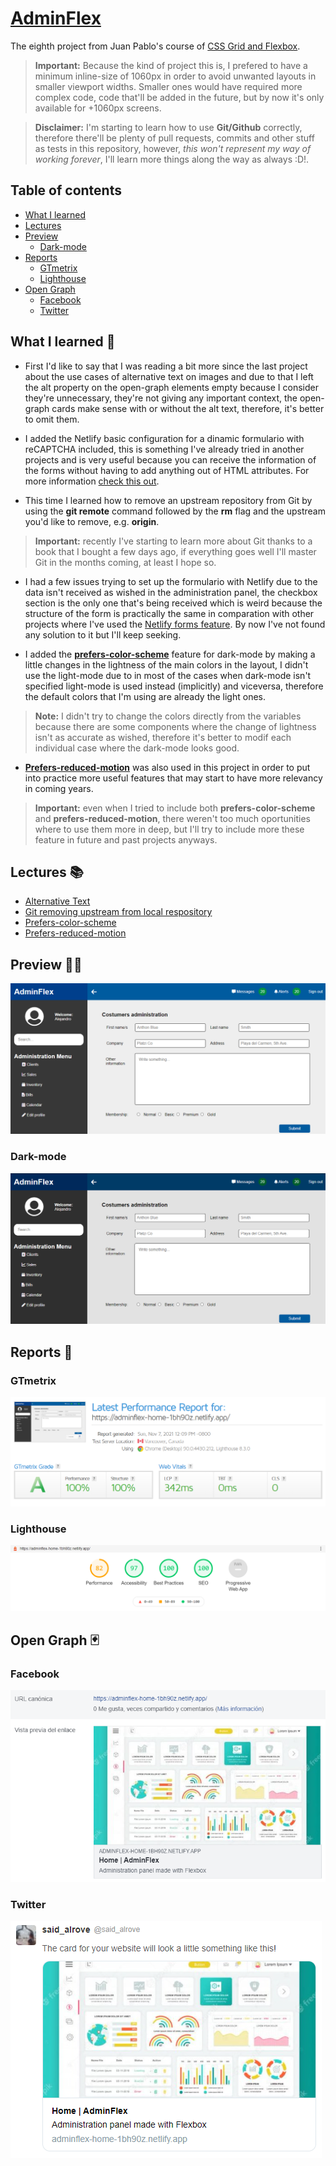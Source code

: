 # [AdminFlex](https://adminflex-home-1bh90z.netlify.app/)
The eighth project from Juan Pablo's course of [CSS Grid and Flexbox](https://www.udemy.com/course/css-grid-y-flexbox-la-guia-definitiva-crea-10-proyectos/).

> **Important:** Because the kind of project this is, I prefered to have a minimum inline-size of 1060px in order to avoid unwanted layouts in smaller viewport widths. Smaller ones would have required more complex code, code that'll be added in the future, but by now it's only available for +1060px screens.

> **Disclaimer:** I'm starting to learn how to use **Git/Github** correctly, therefore there'll be plenty of pull requests, commits and other stuff as tests in this repository, however, *this won't represent my way of working forever*, I'll learn more things along the way as always :D!.

## Table of contents
* [What I learned](#what-i-learned)
* [Lectures](#lectures)
* [Preview](#preview)
    - [Dark-mode](#dark-mode)
* [Reports](#reports)
    - [GTmetrix](#gtmetrix)
    - [Lighthouse](#lighthouse)
* [Open Graph](#open-graph)
    - [Facebook](#facebook)
    - [Twitter](#twitter)

## What I learned 🎨
* First I'd like to say that I was reading a bit more since the last project about the use cases of alternative text on images and due to that I left the alt property on the open-graph elements empty because I consider they're unnecessary, they're not giving any important context, the open-graph cards make sense with or without the alt text, therefore, it's better to omit them.

* I added the Netlify basic configuration for a dinamic formulario with reCAPTCHA included, this is something I've already tried in another projects and is very useful because you can receive the information of the forms without having to add anything out of HTML attributes. For more information [check this out](https://docs.netlify.com/forms/setup/).

* This time I learned how to remove an upstream repository from Git by using the **git remote** command followed by the **rm** flag and the upstream you'd like to remove, e.g. **origin**.

> **Important:** recently I've starting to learn more about Git thanks to a book that I bought a few days ago, if everything goes well I'll master Git in the months coming, at least I hope so.

* I had a few issues trying to set up the formulario with Netlify due to the data isn't received as wished in the administration panel, the checkbox section is the only one that's being received which is weird because the structure of the form is practically the same in comparation with other projects where I've used the [Netlify forms feature](https://docs.netlify.com/forms/setup/). By now I've not found any solution to it but I'll keep seeking.

* I added the [**prefers-color-scheme**](https://developer.mozilla.org/en-US/docs/Web/CSS/@media/prefers-color-scheme) feature for dark-mode by making a little changes in the lightness of the main colors in the layout, I didn't use the light-mode due to in most of the cases when dark-mode isn't specified light-mode is used instead (implicitly) and viceversa, therefore the default colors that I'm using are already the light ones.

> **Note:** I didn't try to change the colors directly from the variables because there are some components where the change of lightness isn't as accurate as wished, therefore it's better to modif each individual case where the dark-mode looks good.

* [**Prefers-reduced-motion**](https://developer.mozilla.org/en-US/docs/Web/CSS/@media/prefers-reduced-motion) was also used in this project in order to put into practice more useful features that may start to have more relevancy in coming years.

> **Important:** even when I tried to include both **prefers-color-scheme** and **prefers-reduced-motion**, there weren't too much oportunities where to use them more in deep, but I'll try to include more these feature in future and past projects anyways.

## Lectures 📚
- [Alternative Text](https://webaim.org/techniques/alttext/)
- [Git removing upstream from local respository](https://stackoverflow.com/questions/19801455/git-removing-upstream-from-local-repository)
- [Prefers-color-scheme](https://developer.mozilla.org/en-US/docs/Web/CSS/@media/prefers-color-scheme)
- [Prefers-reduced-motion](https://developer.mozilla.org/en-US/docs/Web/CSS/@media/prefers-reduced-motion)

## Preview 👩‍💻
![](readme/screenshot.png)

### Dark-mode
![](readme/darkMode.png)

## Reports 🎯

### GTmetrix
![](readme/gtmetrix.png)

### Lighthouse
![](readme/lighthouse.png)

## Open Graph 🃏

### Facebook
![](readme/facebook.png)

### Twitter
![](readme/twitter.png)